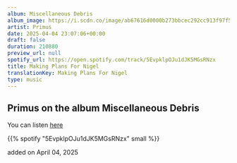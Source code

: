 ```yaml
---
album: Miscellaneous Debris
album_image: https://i.scdn.co/image/ab67616d0000b273bbcec292cc913f97f5bd56f6
artist: Primus
date: 2025-04-04 23:07:06+00:00
draft: false
duration: 210880
preview_url: null
spotify_url: https://open.spotify.com/track/5EvpklpOJu1dJK5MGsRNzx
title: Making Plans For Nigel
translationKey: Making Plans For Nigel
type: music
---
```


## Primus on the album Miscellaneous Debris

You can listen [here](https://open.spotify.com/track/5EvpklpOJu1dJK5MGsRNzx)

{{% spotify "5EvpklpOJu1dJK5MGsRNzx" small %}}

added on April 04, 2025